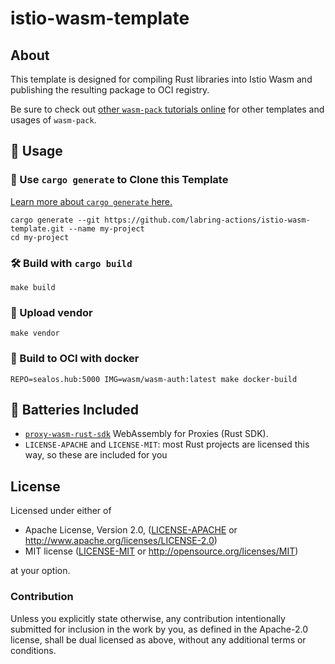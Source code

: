 # istio-wasm-template

## About

This template is designed for compiling Rust libraries into Istio Wasm and
publishing the resulting package to OCI registry.

Be sure to check out [other `wasm-pack` tutorials online][tutorials] for other
templates and usages of `wasm-pack`.

[tutorials]: https://rustwasm.github.io/docs/wasm-pack/tutorials/index.html
[template-docs]: https://rustwasm.github.io/docs/wasm-pack/tutorials/npm-browser-packages/index.html

## 🚴 Usage

### 🐑 Use `cargo generate` to Clone this Template

[Learn more about `cargo generate` here.](https://github.com/ashleygwilliams/cargo-generate)

```
cargo generate --git https://github.com/labring-actions/istio-wasm-template.git --name my-project
cd my-project
```

### 🛠️ Build with `cargo build`

```
make build
```

### 🔭 Upload vendor

```
make vendor
```


### 🎁 Build to OCI with docker

```
REPO=sealos.hub:5000 IMG=wasm/wasm-auth:latest make docker-build
```

## 🔋 Batteries Included

* [`proxy-wasm-rust-sdk`](https://github.com/proxy-wasm/proxy-wasm-rust-sdk) WebAssembly for Proxies (Rust SDK).
* `LICENSE-APACHE` and `LICENSE-MIT`: most Rust projects are licensed this way, so these are included for you

## License

Licensed under either of

* Apache License, Version 2.0, ([LICENSE-APACHE](LICENSE-APACHE) or http://www.apache.org/licenses/LICENSE-2.0)
* MIT license ([LICENSE-MIT](LICENSE-MIT) or http://opensource.org/licenses/MIT)

at your option.

### Contribution

Unless you explicitly state otherwise, any contribution intentionally
submitted for inclusion in the work by you, as defined in the Apache-2.0
license, shall be dual licensed as above, without any additional terms or
conditions.

